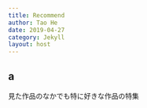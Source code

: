 ```yaml
---
title: Recommend
author: Tao He
date: 2019-04-27
category: Jekyll
layout: host
---
```


## a

見た作品のなかでも特に好きな作品の特集
